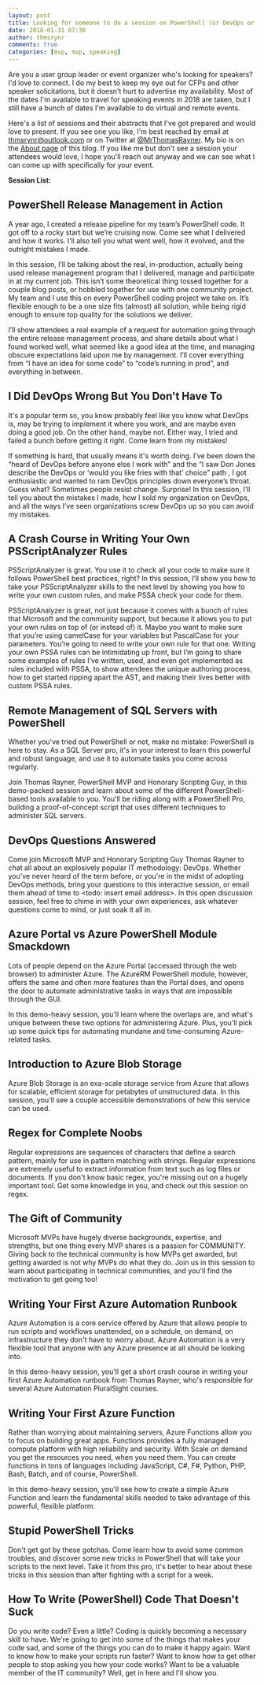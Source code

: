 ```yaml
---
layout: post
title: Looking for someone to do a session on PowerShell (or DevOps or IT strategy or cloud architecture)? I'm your guy.
date: 2018-01-31 07:30
author: thmsrynr
comments: true
categories: [mvp, mvp, speaking]
---
```

Are you a user group leader or event organizer who's looking for speakers? I'd love to connect. I do my best to keep my eye out for CFPs and other speaker solicitations, but it doesn't hurt to advertise my availability. Most of the dates I'm available to travel for speaking events in 2018 are taken, but I still have a bunch of dates I'm available to do virtual and remote events.

Here's a list of sessions and their abstracts that I've got prepared and would love to present. If you see one you like, I'm best reached by email at <a href="mailto:thmsrynr@outlook.com" target="_blank" rel="noopener">thmsrynr@outlook.com</a> or on Twitter at <a href="http://twitter.com/MrThomasRayner" target="_blank" rel="noopener">@MrThomasRayner</a>. My bio is on the <a href="http://workingsysadmin.com/about/" target="_blank" rel="noopener">About page</a> of this blog. If you like me but don't see a session your attendees would love, I hope you'll reach out anyway and we can see what I can come up with specifically for your event.

<!--more-->

<strong>Session List:</strong>
<h2>PowerShell Release Management in Action</h2>
A year ago, I created a release pipeline for my team’s PowerShell code. It got off to a rocky start but we’re cruising now. Come see what I delivered and how it works. I’ll also tell you what went well, how it evolved, and the outright mistakes I made.

In this session, I’ll be talking about the real, in-production, actually being used release management program that I delivered, manage and participate in at my current job. This isn’t some theoretical thing tossed together for a couple blog posts, or hobbled together for use with one community project. My team and I use this on every PowerShell coding project we take on. It’s flexible enough to be a one size fits (almost) all solution, while being rigid enough to ensure top quality for the solutions we deliver.

I’ll show attendees a real example of a request for automation going through the entire release management process, and share details about what I found worked well, what seemed like a good idea at the time, and managing obscure expectations laid upon me by management. I’ll cover everything from “I have an idea for some code” to “code’s running in prod”, and everything in between.
<h2>I Did DevOps Wrong But You Don't Have To</h2>
It's a popular term so, you know probably feel like you know what DevOps is, may be trying to implement it where you work, and are maybe even doing a good job. On the other hand, maybe not. Either way, I tried and failed a bunch before getting it right. Come learn from my mistakes!

If something is hard, that usually means it's worth doing. I’ve been down the “heard of DevOps before anyone else I work with” and the “I saw Don Jones describe the DevOps or ‘would you like fries with that’ choice” path , I got enthusiastic and wanted to ram DevOps principles down everyone’s throat. Guess what? Sometimes people resist change. Surprise! In this session, I’ll tell you about the mistakes I made, how I sold my organization on DevOps, and all the ways I’ve seen organizations screw DevOps up so you can avoid my mistakes.
<h2>A Crash Course in Writing Your Own PSScriptAnalyzer Rules</h2>
PSScriptAnalyzer is great. You use it to check all your code to make sure it follows PowerShell best practices, right? In this session, I’ll show you how to take your PSScriptAnalyzer skills to the next level by showing you how to write your own custom rules, and make PSSA check your code for them.

PSScriptAnalyzer is great, not just because it comes with a bunch of rules that Microsoft and the community support, but because it allows you to put your own rules on top of (or instead of) it. Maybe you want to make sure that you’re using camelCase for your variables but PascalCase for your parameters. You’re going to need to write your own rule for that one. Writing your own PSSA rules can be intimidating up front, but I’m going to share some examples of rules I’ve written, used, and even got implemented as rules included with PSSA, to show attendees the unique authoring process, how to get started ripping apart the AST, and making their lives better with custom PSSA rules.
<h2>Remote Management of SQL Servers with PowerShell</h2>
Whether you've tried out PowerShell or not, make no mistake: PowerShell is here to stay. As a SQL Server pro, it's in your interest to learn this powerful and robust language, and use it to automate tasks you come across regularly.

Join Thomas Rayner, PowerShell MVP and Honorary Scripting Guy, in this demo-packed session and learn about some of the different PowerShell-based tools available to you. You'll be riding along with a PowerShell Pro, building a proof-of-concept script that uses different techniques to administer SQL servers.
<h2>DevOps Questions Answered</h2>
Come join Microsoft MVP and Honorary Scripting Guy Thomas Rayner to chat all about an explosively popular IT methodology: DevOps. Whether you've never heard of the term before, or you're in the midst of adopting DevOps methods, bring your questions to this interactive session, or email them ahead of time to &lt;todo: insert email address&gt;. In this open discussion session, feel free to chime in with your own experiences, ask whatever questions come to mind, or just soak it all in.
<h2>Azure Portal vs Azure PowerShell Module Smackdown</h2>
Lots of people depend on the Azure Portal (accessed through the web browser) to administer Azure. The AzureRM PowerShell module, however, offers the same and often more features than the Portal does, and opens the door to automate administrative tasks in ways that are impossible through the GUI.

In this demo-heavy session, you'll learn where the overlaps are, and what's unique between these two options for administering Azure. Plus, you'll pick up some quick tips for automating mundane and time-consuming Azure-related tasks.
<h2>Introduction to Azure Blob Storage</h2>
Azure Blob Storage is an exa-scale storage service from Azure that allows for scalable, efficient storage for petabytes of unstructured data. In this session, you'll see a couple accessible demonstrations of how this service can be used.
<h2>Regex for Complete Noobs</h2>
Regular expressions are sequences of characters that define a search pattern, mainly for use in pattern matching with strings. Regular expressions are extremely useful to extract information from text such as log files or documents. If you don't know basic regex, you're missing out on a hugely important tool. Get some knowledge in you, and check out this session on regex.
<h2>The Gift of Community</h2>
Microsoft MVPs have hugely diverse backgrounds, expertise, and strengths, but one thing every MVP shares is a passion for COMMUNITY. Giving back to the technical community is how MVPs get awarded, but getting awarded is not why MVPs do what they do. Join us in this session to learn about participating in technical communities, and you'll find the motivation to get going too!
<h2>Writing Your First Azure Automation Runbook</h2>
Azure Automation is a core service offered by Azure that allows people to run scripts and workflows unattended, on a schedule, on demand, on infrastructure they don't have to worry about. Azure Automation is a very flexible tool that anyone with any Azure presence at all should be looking into.

In this demo-heavy session, you'll get a short crash course in writing your first Azure Automation runbook from Thomas Rayner, who's responsible for several Azure Automation PluralSight courses.
<h2>Writing Your First Azure Function</h2>
Rather than worrying about maintaining servers, Azure Functions allow you to focus on building great apps. Functions provides a fully managed compute platform with high reliability and security. With Scale on demand you get the resources you need, when you need them. You can create functions in tons of languages including JavaScript, C#, F#, Python, PHP, Bash, Batch, and of course, PowerShell.

In this demo-heavy session, you'll see how to create a simple Azure Function and learn the fundamental skills needed to take advantage of this powerful, flexible platform.
<h2>Stupid PowerShell Tricks</h2>
Don't get got by these gotchas. Come learn how to avoid some common troubles, and discover some new tricks in PowerShell that will take your scripts to the next level. Take it from this pro, it's better to hear about these tricks in this session than after fighting with a script for a week.
<h2>How To Write (PowerShell) Code That Doesn't Suck</h2>
Do you write code? Even a little? Coding is quickly becoming a necessary skill to have. We're going to get into some of the things that makes your code sad, and some of the things you can do to make it happy again. Want to know how to make your scripts run faster? Want to know how to get other people to stop asking you how your code works? Want to be a valuable member of the IT community? Well, get in here and I'll show you.
